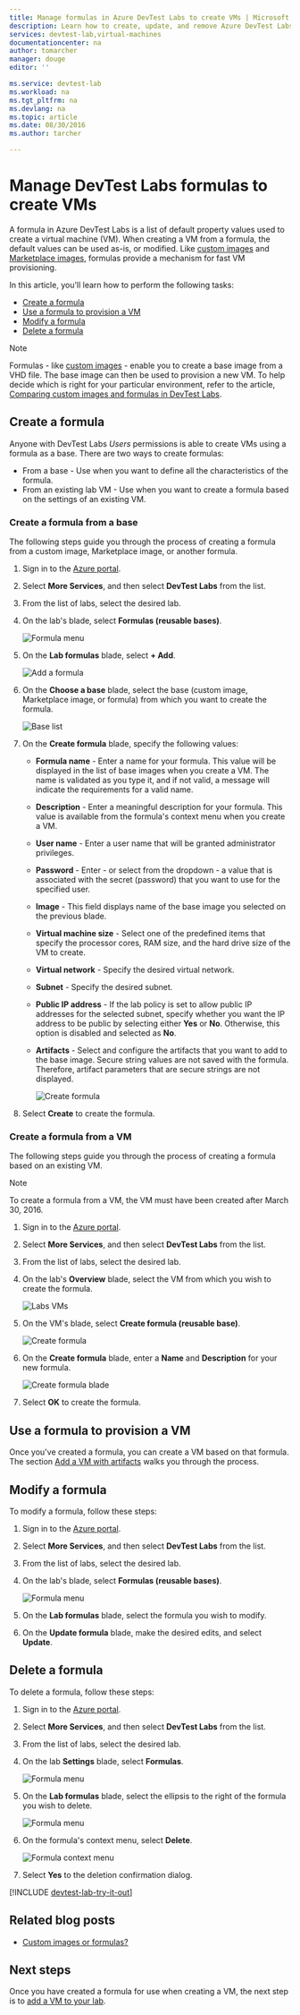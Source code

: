 ```yaml
---
title: Manage formulas in Azure DevTest Labs to create VMs | Microsoft Azure
description: Learn how to create, update, and remove Azure DevTest Labs formulas, and use them to create new VMs.
services: devtest-lab,virtual-machines
documentationcenter: na
author: tomarcher
manager: douge
editor: ''

ms.service: devtest-lab
ms.workload: na
ms.tgt_pltfrm: na
ms.devlang: na
ms.topic: article
ms.date: 08/30/2016
ms.author: tarcher

---
```

# Manage DevTest Labs formulas to create VMs
A formula in Azure DevTest Labs is a list of default property values used to create a virtual machine (VM). When creating a VM from a formula, the default values can be used as-is, or modified. Like [custom images](devtest-lab-create-template.md) and [Marketplace images](devtest-lab-configure-marketplace-images.md), formulas provide a mechanism for fast VM provisioning.  

In this article, you'll learn how to perform the following tasks:

* [Create a formula](#create-a-formula)
* [Use a formula to provision a VM](#use-a-formula-to-provision-a-vm)
* [Modify a formula](#modify-a-formula)
* [Delete a formula](#delete-a-formula)

> [!NOTE]
> Formulas - like [custom images](devtest-lab-create-template.md) - enable you to create a base image from a VHD file. The base image can then be used to provision a new VM. To help decide which is right
> for your particular environment, refer to the article, [Comparing custom images and formulas in DevTest Labs](devtest-lab-comparing-vm-base-image-types.md).
> 
> 

## Create a formula
Anyone with DevTest Labs *Users* permissions is able to create VMs using a formula as a base. 
There are two ways to create formulas: 

* From a base - Use when you want to define all the characteristics of the formula.
* From an existing lab VM - Use when you want to create a formula based on the settings of an existing VM.

### Create a formula from a base
The following steps guide you through the process of creating a formula from a custom image, Marketplace image, or another formula.

1. Sign in to the [Azure portal](http://go.microsoft.com/fwlink/p/?LinkID=525040).
2. Select **More Services**, and then select **DevTest Labs** from the list.
3. From the list of labs, select the desired lab.  
4. On the lab's blade, select **Formulas (reusable bases)**.
   
    ![Formula menu](./media/devtest-lab-manage-formulas/lab-settings-formulas.png)
5. On the **Lab formulas** blade, select **+ Add**.
   
    ![Add a formula](./media/devtest-lab-manage-formulas/add-formula.png)
6. On the **Choose a base** blade, select the base (custom image, Marketplace image, or formula) from which you want to create the formula.
   
    ![Base list](./media/devtest-lab-manage-formulas/base-list.png)
7. On the **Create formula** blade, specify the following values:
   
   * **Formula name** - Enter a name for your formula. This value will be displayed in the list of base images when you create a VM. The name is validated as you type it, and if not valid, a message will indicate the requirements for a valid name.
   * **Description** - Enter a meaningful description for your formula. This value is available from the formula's context menu when you create a VM.
   * **User name** - Enter a user name that will be granted administrator privileges.
   * **Password** - Enter - or select from the dropdown - a value that is associated with the secret (password) that you want to use for the specified user.  
   * **Image** - This field displays name of the base image you selected on the previous blade. 
   * **Virtual machine size** - Select one of the predefined items that specify the processor cores, RAM size, and the hard drive size of the VM to create.
   * **Virtual network** - Specify the desired virtual network.
   * **Subnet** - Specify the desired subnet.
   * **Public IP address** - If the lab policy is set to allow public IP addresses for the selected subnet, specify whether you want the IP address to be public by selecting either **Yes** or **No**. Otherwise, this option is disabled and selected as **No**.
   * **Artifacts** - Select and configure the artifacts that you want to add to the base image. Secure string values are not saved with the formula. Therefore, artifact parameters that are secure strings are not displayed. 
     
       ![Create formula](./media/devtest-lab-manage-formulas/create-formula.png)
8. Select **Create** to create the formula.

### Create a formula from a VM
The following steps guide you through the process of creating a formula based on an existing VM. 

> [!NOTE]
> To create a formula from a VM, the VM must have been created after March 30, 2016. 
> 
> 

1. Sign in to the [Azure portal](http://go.microsoft.com/fwlink/p/?LinkID=525040).
2. Select **More Services**, and then select **DevTest Labs** from the list.
3. From the list of labs, select the desired lab.  
4. On the lab's **Overview** blade, select the VM from which you wish to create the formula.
   
    ![Labs VMs](./media/devtest-lab-manage-formulas/my-vms.png)
5. On the VM's blade, select **Create formula (reusable base)**.
   
    ![Create formula](./media/devtest-lab-manage-formulas/create-formula-menu.png)
6. On the **Create formula** blade, enter a **Name** and **Description** for your new formula.
   
    ![Create formula blade](./media/devtest-lab-manage-formulas/create-formula-blade.png)
7. Select **OK** to create the formula.

## Use a formula to provision a VM
Once you've created a formula, you can create a VM based on that formula. The section
[Add a VM with artifacts](devtest-lab-add-vm-with-artifacts.md#add-a-vm-with-artifacts) walks you through the process.

## Modify a formula
To modify a formula, follow these steps:

1. Sign in to the [Azure portal](http://go.microsoft.com/fwlink/p/?LinkID=525040).
2. Select **More Services**, and then select **DevTest Labs** from the list.
3. From the list of labs, select the desired lab.  
4. On the lab's blade, select **Formulas (reusable bases)**.
   
    ![Formula menu](./media/devtest-lab-manage-formulas/lab-settings-formulas.png)
5. On the **Lab formulas** blade, select the formula you wish to modify.
6. On the **Update formula** blade, make the desired edits, and select **Update**.

## Delete a formula
To delete a formula, follow these steps:

1. Sign in to the [Azure portal](http://go.microsoft.com/fwlink/p/?LinkID=525040).
2. Select **More Services**, and then select **DevTest Labs** from the list.
3. From the list of labs, select the desired lab.  
4. On the lab **Settings** blade, select **Formulas**.
   
    ![Formula menu](./media/devtest-lab-manage-formulas/lab-settings-formulas.png)
5. On the **Lab formulas** blade, select the ellipsis to the right of the formula you wish to delete.
   
    ![Formula menu](./media/devtest-lab-manage-formulas/lab-formulas-blade.png)
6. On the formula's context menu, select **Delete**.
   
    ![Formula context menu](./media/devtest-lab-manage-formulas/formula-delete-context-menu.png)
7. Select **Yes** to the deletion confirmation dialog.

[!INCLUDE [devtest-lab-try-it-out](../../includes/devtest-lab-try-it-out.md)]

## Related blog posts
* [Custom images or formulas?](https://blogs.msdn.microsoft.com/devtestlab/2016/04/06/custom-images-or-formulas/)

## Next steps
Once you have created a formula for use when creating a VM, the next step is to [add a VM to your lab](devtest-lab-add-vm-with-artifacts.md).

